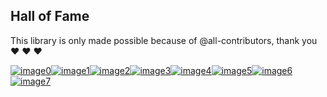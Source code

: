 ## Hall of Fame

This library is only made possible because of @all-contributors, thank you ♥️ ♥️ ♥️

[![image0](https://sourcerer.io/fame/lgvaz/lgvaz/icevision/images/0)](https://sourcerer.io/fame/lgvaz/lgvaz/icevision/links/0)[![image1](https://sourcerer.io/fame/lgvaz/lgvaz/icevision/images/1)](https://sourcerer.io/fame/lgvaz/lgvaz/icevision/links/1)[![image2](https://sourcerer.io/fame/lgvaz/lgvaz/icevision/images/2)](https://sourcerer.io/fame/lgvaz/lgvaz/icevision/links/2)[![image3](https://sourcerer.io/fame/lgvaz/lgvaz/icevision/images/3)](https://sourcerer.io/fame/lgvaz/lgvaz/icevision/links/3)[![image4](https://sourcerer.io/fame/lgvaz/lgvaz/icevision/images/4)](https://sourcerer.io/fame/lgvaz/lgvaz/icevision/links/4)[![image5](https://sourcerer.io/fame/lgvaz/lgvaz/icevision/images/5)](https://sourcerer.io/fame/lgvaz/lgvaz/icevision/links/5)[![image6](https://sourcerer.io/fame/lgvaz/lgvaz/icevision/images/6)](https://sourcerer.io/fame/lgvaz/lgvaz/icevision/links/6)[![image7](https://sourcerer.io/fame/lgvaz/lgvaz/icevision/images/7)](https://sourcerer.io/fame/lgvaz/lgvaz/icevision/links/7)

